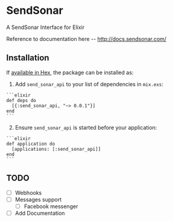 # SendSonar

A SendSonar Interface for Elixir

Reference to documentation here -- http://docs.sendsonar.com/

## Installation

If [available in Hex](https://hex.pm/docs/publish), the package can be installed as:

  1. Add `send_sonar_api` to your list of dependencies in `mix.exs`:

    ```elixir
    def deps do
      [{:send_sonar_api, "~> 0.0.1"}]
    end
    ```

  2. Ensure `send_sonar_api` is started before your application:

    ```elixir
    def application do
      [applications: [:send_sonar_api]]
    end
    ```

## TODO

- [ ] Webhooks
- [ ] Messages support
  - [ ] Facebook messenger
- [ ] Add Documentation
